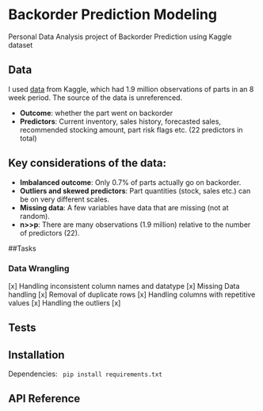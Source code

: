 # Backorder Prediction Modeling
Personal Data Analysis project of Backorder Prediction using Kaggle dataset 


## Data
I used [data](https://www.kaggle.com/tiredgeek/predict-bo-trial) from Kaggle, which had 1.9 million observations of parts in an 8 week period. The source of the data is unreferenced.

-   **Outcome**: whether the part went on backorder
-   **Predictors**: Current inventory, sales history, forecasted sales, recommended stocking amount, part risk flags etc. (22 predictors in total)


## Key considerations of the data:

-   **Imbalanced outcome**: Only 0.7% of parts actually go on backorder.
-   **Outliers and skewed predictors**: Part quantities (stock, sales etc.) can be on very different scales.
-   **Missing data**: A few variables have data that are missing (not at random).
-   **n&gt;&gt;p**: There are many observations (1.9 million) relative to the number of predictors (22).


##Tasks

### Data Wrangling 
[x] Handling inconsistent column names and datatype
[x] Missing Data handling
[x] Removal of duplicate rows
[x] Handling columns with repetitive values
[x] Handling the outliers
[x] 


## Tests

## Installation
Dependencies:
``` pip install requirements.txt```


## API Reference




